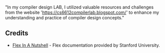 "In my compiler design LAB, I utilized valuable resources and challenges from the website 'https://cs6612compilerlab.blogspot.com/' to enhance my understanding and practice of compiler design concepts."



## Credits

- [Flex In A Nutshell](https://web.stanford.edu/class/archive/cs/cs143/cs143.1128/handouts/050%20Flex%20In%20A%20Nutshell.pdf) - Flex documentation provided by Stanford University.
